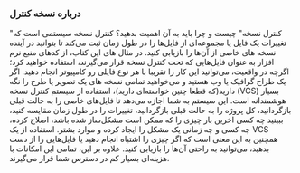 ### درباره نسخه کنترل

"کنترل نسخه" چیست و چرا باید به آن اهمیت بدهید؟ کنترل نسخه سیستمی است که تغییرات یک فایل یا مجموعه‌ای از فایل‌ها ‌را در طول زمان ثبت می‌کند تا بتوانید در آینده نسخه های خاصی از آن‌ها را بازیابی کنید. در مثال های این کتاب، از کدهای منبع نرم افزار به عنوان فایل‌هایی که تحت کنترل نسخه قرار می‌گیرند، استفاده خواهید کرد؛ اگرچه در واقعیت، می‌توانید این کار را تقریبا با هر نوع فایلی رو کامپیوتر انجام دهید. اگر یک طراح گرافیک یا وب هستید و می‌خواهید تمامی نسخه های یک تصویر یا طرح را نگه دارید(که قطعا چنین خواسته‌ای دارید)، استفاده از سیستم کنترل نسخه (VCS) بسیار هوشمندانه است. این سیستم به شما اجازه می‌دهد تا فایل‌های خاصی را به حالت قبلی بازگردانید، کل پروژه را به حالت قبلی بازگردانید، تغییرات را در طول زمان مقایسه کنید، ببینید چه کسی اخرین بار چیزی را که ممکن است مشکل‌ساز شده باشد، اصلاح کرده، چه کسی و چه زمانی یک مشکل را ایجاد کرده و موارد بشتر. استفاده از یک VCS همچنین به این معنی است که اگر چیزی را اشتباه انجام دهید یا فایل‌هایی را از دست بدهید، می‌توانید به راحتی آن‌ها را بازیابی کنید. علاوه بر این، تمامی این امکانات با هزینه‌ای بسیار کم در دسترس شما قرار می‌گیرند.